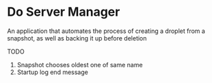 # Do Server Manager

An application that automates the process of creating a droplet from a snapshot, as well as backing it up before deletion

TODO

1. Snapshot chooses oldest one of same name
2. Startup log end message
